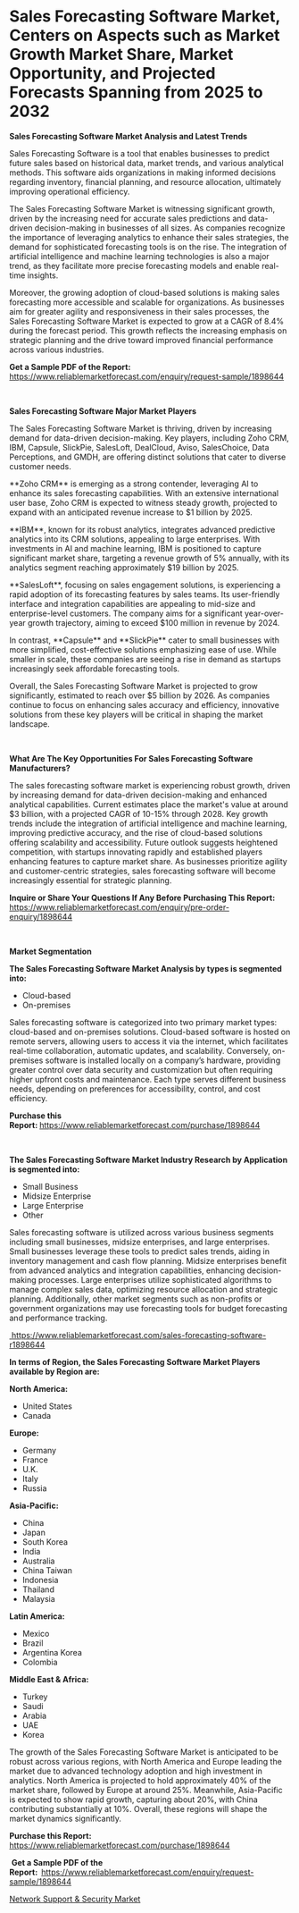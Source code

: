 <p><h1>Sales Forecasting Software Market, Centers on Aspects such as Market Growth Market Share, Market Opportunity, and Projected Forecasts Spanning from 2025 to 2032</h1></p><p><strong>Sales Forecasting Software Market Analysis and Latest Trends</strong></p>
<p><p>Sales Forecasting Software is a tool that enables businesses to predict future sales based on historical data, market trends, and various analytical methods. This software aids organizations in making informed decisions regarding inventory, financial planning, and resource allocation, ultimately improving operational efficiency. </p><p>The Sales Forecasting Software Market is witnessing significant growth, driven by the increasing need for accurate sales predictions and data-driven decision-making in businesses of all sizes. As companies recognize the importance of leveraging analytics to enhance their sales strategies, the demand for sophisticated forecasting tools is on the rise. The integration of artificial intelligence and machine learning technologies is also a major trend, as they facilitate more precise forecasting models and enable real-time insights.</p><p>Moreover, the growing adoption of cloud-based solutions is making sales forecasting more accessible and scalable for organizations. As businesses aim for greater agility and responsiveness in their sales processes, the Sales Forecasting Software Market is expected to grow at a CAGR of 8.4% during the forecast period. This growth reflects the increasing emphasis on strategic planning and the drive toward improved financial performance across various industries.</p></p>
<p><strong>Get a Sample PDF of the Report:&nbsp;</strong> <a href="https://www.reliablemarketforecast.com/enquiry/request-sample/1898644?utm_campaign=3350&utm_medium=2&utm_source=Github&utm_content=ia&utm_term=09032025&utm_id=sales-forecasting-software">https://www.reliablemarketforecast.com/enquiry/request-sample/1898644</a></p>
<p>&nbsp;</p>
<p><strong>Sales Forecasting Software Major Market Players</strong></p>
<p><p>The Sales Forecasting Software Market is thriving, driven by increasing demand for data-driven decision-making. Key players, including Zoho CRM, IBM, Capsule, SlickPie, SalesLoft, DealCloud, Aviso, SalesChoice, Data Perceptions, and GMDH, are offering distinct solutions that cater to diverse customer needs.</p><p>**Zoho CRM** is emerging as a strong contender, leveraging AI to enhance its sales forecasting capabilities. With an extensive international user base, Zoho CRM is expected to witness steady growth, projected to expand with an anticipated revenue increase to $1 billion by 2025.</p><p>**IBM**, known for its robust analytics, integrates advanced predictive analytics into its CRM solutions, appealing to large enterprises. With investments in AI and machine learning, IBM is positioned to capture significant market share, targeting a revenue growth of 5% annually, with its analytics segment reaching approximately $19 billion by 2025.</p><p>**SalesLoft**, focusing on sales engagement solutions, is experiencing a rapid adoption of its forecasting features by sales teams. Its user-friendly interface and integration capabilities are appealing to mid-size and enterprise-level customers. The company aims for a significant year-over-year growth trajectory, aiming to exceed $100 million in revenue by 2024.</p><p>In contrast, **Capsule** and **SlickPie** cater to small businesses with more simplified, cost-effective solutions emphasizing ease of use. While smaller in scale, these companies are seeing a rise in demand as startups increasingly seek affordable forecasting tools.</p><p>Overall, the Sales Forecasting Software Market is projected to grow significantly, estimated to reach over $5 billion by 2026. As companies continue to focus on enhancing sales accuracy and efficiency, innovative solutions from these key players will be critical in shaping the market landscape.</p></p>
<p>&nbsp;</p>
<p><strong>What Are The Key Opportunities For Sales Forecasting Software Manufacturers?</strong></p>
<p><p>The sales forecasting software market is experiencing robust growth, driven by increasing demand for data-driven decision-making and enhanced analytical capabilities. Current estimates place the market's value at around $3 billion, with a projected CAGR of 10-15% through 2028. Key growth trends include the integration of artificial intelligence and machine learning, improving predictive accuracy, and the rise of cloud-based solutions offering scalability and accessibility. Future outlook suggests heightened competition, with startups innovating rapidly and established players enhancing features to capture market share. As businesses prioritize agility and customer-centric strategies, sales forecasting software will become increasingly essential for strategic planning.</p></p>
<p><strong>Inquire or Share Your Questions If Any Before Purchasing This Report:</strong> <a href="https://www.reliablemarketforecast.com/enquiry/pre-order-enquiry/1898644?utm_campaign=3350&utm_medium=2&utm_source=Github&utm_content=ia&utm_term=09032025&utm_id=sales-forecasting-software">https://www.reliablemarketforecast.com/enquiry/pre-order-enquiry/1898644</a></p>
<p>&nbsp;</p>
<p><strong>Market Segmentation</strong></p>
<p><strong>The Sales Forecasting Software Market Analysis by types is segmented into:</strong></p>
<p><ul><li>Cloud-based</li><li>On-premises</li></ul></p>
<p><p>Sales forecasting software is categorized into two primary market types: cloud-based and on-premises solutions. Cloud-based software is hosted on remote servers, allowing users to access it via the internet, which facilitates real-time collaboration, automatic updates, and scalability. Conversely, on-premises software is installed locally on a company’s hardware, providing greater control over data security and customization but often requiring higher upfront costs and maintenance. Each type serves different business needs, depending on preferences for accessibility, control, and cost efficiency.</p></p>
<p><strong>Purchase this Report:&nbsp;</strong><a href="https://www.reliablemarketforecast.com/purchase/1898644?utm_campaign=3350&utm_medium=2&utm_source=Github&utm_content=ia&utm_term=09032025&utm_id=sales-forecasting-software">https://www.reliablemarketforecast.com/purchase/1898644</a></p>
<p>&nbsp;</p>
<p><strong>The Sales Forecasting Software Market Industry Research by Application is segmented into:</strong></p>
<p><ul><li>Small Business</li><li>Midsize Enterprise</li><li>Large Enterprise</li><li>Other</li></ul></p>
<p><p>Sales forecasting software is utilized across various business segments including small businesses, midsize enterprises, and large enterprises. Small businesses leverage these tools to predict sales trends, aiding in inventory management and cash flow planning. Midsize enterprises benefit from advanced analytics and integration capabilities, enhancing decision-making processes. Large enterprises utilize sophisticated algorithms to manage complex sales data, optimizing resource allocation and strategic planning. Additionally, other market segments such as non-profits or government organizations may use forecasting tools for budget forecasting and performance tracking.</p></p>
<p><a href="https://www.reliablemarketforecast.com/sales-forecasting-software-r1898644?utm_campaign=3350&utm_medium=2&utm_source=Github&utm_content=ia&utm_term=09032025&utm_id=sales-forecasting-software">&nbsp;https://www.reliablemarketforecast.com/sales-forecasting-software-r1898644</a></p>
<p><strong>In terms of Region, the Sales Forecasting Software Market Players available by Region are:</strong></p>
<p>
    <p> <strong> North America: </strong>
        <ul>
            <li>United States</li>
            <li>Canada</li>
        </ul>
        </p> 
    <p> <strong> Europe: </strong>
        <ul>
            <li>Germany</li>
            <li>France</li>
            <li>U.K.</li>
            <li>Italy</li>
            <li>Russia</li>
        </ul>
        </p> 
    <p> <strong> Asia-Pacific: </strong>
        <ul>
            <li>China</li>
            <li>Japan</li>
            <li>South Korea</li>
            <li>India</li>
            <li>Australia</li>
            <li>China Taiwan</li>
            <li>Indonesia</li>
            <li>Thailand</li>
            <li>Malaysia</li>
        </ul>
        </p> 
    <p> <strong> Latin America: </strong>
        <ul>
            <li>Mexico</li>
            <li>Brazil</li>
            <li>Argentina Korea</li>
            <li>Colombia</li>
        </ul>
        </p> 
    <p> <strong> Middle East & Africa: </strong>
        <ul>
            <li>Turkey</li>
            <li>Saudi</li>
            <li>Arabia</li>
            <li>UAE</li>
            <li>Korea</li>
        </ul>
    </p>
    </p>
<p><p>The growth of the Sales Forecasting Software Market is anticipated to be robust across various regions, with North America and Europe leading the market due to advanced technology adoption and high investment in analytics. North America is projected to hold approximately 40% of the market share, followed by Europe at around 25%. Meanwhile, Asia-Pacific is expected to show rapid growth, capturing about 20%, with China contributing substantially at 10%. Overall, these regions will shape the market dynamics significantly.</p></p>
<p><strong>Purchase this Report: </strong><a href="https://www.reliablemarketforecast.com/purchase/1898644?utm_campaign=3350&utm_medium=2&utm_source=Github&utm_content=ia&utm_term=09032025&utm_id=sales-forecasting-software">https://www.reliablemarketforecast.com/purchase/1898644</a></p>
<p>&nbsp;<strong>Get a Sample PDF of the Report:&nbsp;&nbsp;</strong><a href="https://www.reliablemarketforecast.com/enquiry/request-sample/1898644?utm_campaign=3350&utm_medium=2&utm_source=Github&utm_content=ia&utm_term=09032025&utm_id=sales-forecasting-software">https://www.reliablemarketforecast.com/enquiry/request-sample/1898644</a></p>
<p><strong></strong></p>
<p><p><a href="https://github.com/chaiszepkadk/Market-Research-Report-List-1/blob/main/network-support-security-market.md?utm_campaign=3350&utm_medium=2&utm_source=Github&utm_content=ia&utm_term=09032025&utm_id=sales-forecasting-software">Network Support & Security Market</a></p></p>